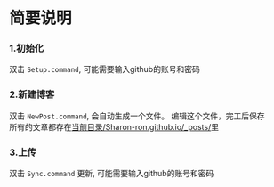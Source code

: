 简要说明
===========

### 1.初始化

双击 `Setup.command`, 可能需要输入github的账号和密码

### 2.新建博客

双击 `NewPost.command`, 会自动生成一个文件。
编辑这个文件，完工后保存  
所有的文章都存在[当前目录/Sharon-ron.github.io/_posts/](./Sharon-ron.github.io/_posts)里

### 3.上传

双击 `Sync.command` 更新, 可能需要输入github的账号和密码